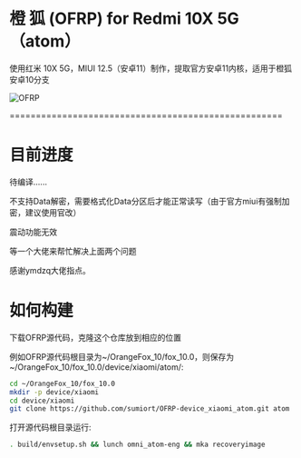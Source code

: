 # 橙 狐 (OFRP) for Redmi 10X 5G（atom）
使用红米 10X 5G，MIUI 12.5（安卓11）制作，提取官方安卓11内核，适用于橙狐安卓10分支

![OFRP](https://image.ibb.co/cTMWux/logo.jpg "OFRP")

====================================================

# 目前进度
待编译......

不支持Data解密，需要格式化Data分区后才能正常读写（由于官方miui有强制加密，建议使用官改）

震动功能无效

等一个大佬来帮忙解决上面两个问题

感谢ymdzq大佬指点。

# 如何构建
下载OFRP源代码，克隆这个仓库放到相应的位置

例如OFRP源代码根目录为~/OrangeFox_10/fox_10.0，则保存为~/OrangeFox_10/fox_10.0/device/xiaomi/atom/:

```bash
cd ~/OrangeFox_10/fox_10.0
mkdir -p device/xiaomi
cd device/xiaomi
git clone https://github.com/sumiort/OFRP-device_xiaomi_atom.git atom
```

打开源代码根目录运行:

```bash
. build/envsetup.sh && lunch omni_atom-eng && mka recoveryimage
```

